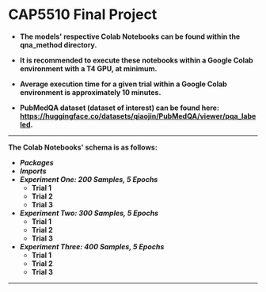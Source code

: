 # CAP5510 Final Project

*  **The models' respective Colab Notebooks can be found within the qna_method directory.**

*  **It is recommended to execute these notebooks within a Google Colab environment with a T4 GPU, at minimum.**

*  **Average execution time for a given trial within a Google Colab environment is approximately 10 minutes.**

* **PubMedQA dataset (dataset of interest) can be found here: https://huggingface.co/datasets/qiaojin/PubMedQA/viewer/pqa_labeled.**

_________________________________________________________________________________
**The Colab Notebooks' schema is as follows:**
  * **_Packages_**
  * **_Imports_**
  * _**Experiment One: 200 Samples, 5 Epochs**_
    * **Trial 1**
    * **Trial 2**
    * **Trial 3**
  * _**Experiment Two: 300 Samples, 5 Epochs**_
    * **Trial 1**
    * **Trial 2**
    * **Trial 3**
  * _**Experiment Three: 400 Samples, 5 Epochs**_
    * **Trial 1**
    * **Trial 2**
    * **Trial 3**
   
_________________________________________________________________________________
